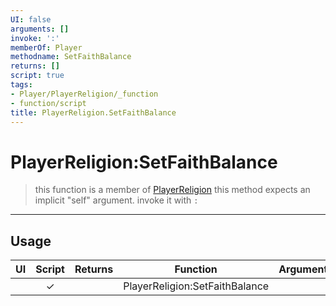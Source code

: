 ```yaml
---
UI: false
arguments: []
invoke: ':'
memberOf: Player
methodname: SetFaithBalance
returns: []
script: true
tags:
- Player/PlayerReligion/_function
- function/script
title: PlayerReligion.SetFaithBalance
---
```

# PlayerReligion:SetFaithBalance
> this function is a member of [PlayerReligion](civ-6/lua/PlayerReligion.md)
> this method expects an implicit "self" argument. invoke it with `:`
-----
## Usage
|  UI | Script | Returns | Function | Arguments |
|:---:|:------:|-------:|:--------:|:---------|
| |✓||PlayerReligion:SetFaithBalance||
